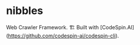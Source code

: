 # nibbles

Web Crawler Framework. 🏗️ Built with [CodeSpin.AI] (https://github.com/codespin-ai/codespin-cli).





